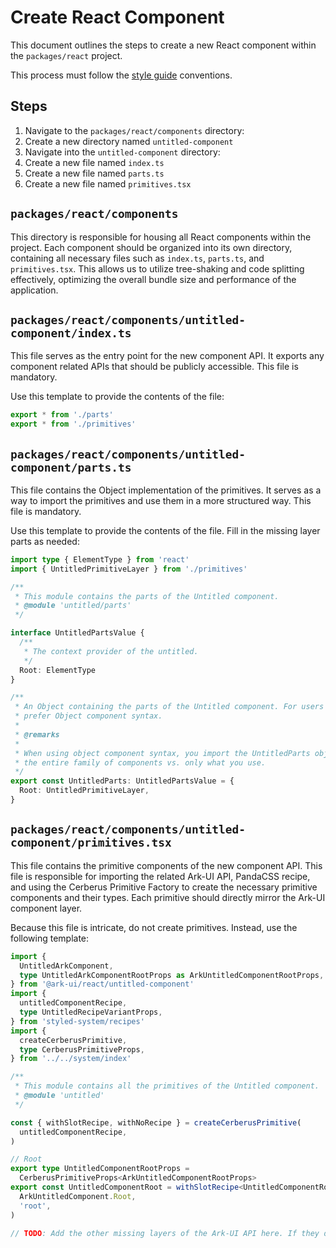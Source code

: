 # Create React Component

This document outlines the steps to create a new React component within the `packages/react` project.

This process must follow the [style guide](./style-guide.md) conventions.

## Steps

1. Navigate to the `packages/react/components` directory:
2. Create a new directory named `untitled-component`
3. Navigate into the `untitled-component` directory:
4. Create a new file named `index.ts`
5. Create a new file named `parts.ts`
6. Create a new file named `primitives.tsx`

## `packages/react/components`

This directory is responsible for housing all React components within the project. Each component should be organized into its own directory, containing all necessary files such as `index.ts`, `parts.ts`, and `primitives.tsx`. This allows us to utilize tree-shaking and code splitting effectively, optimizing the overall bundle size and performance of the application.

## `packages/react/components/untitled-component/index.ts`

This file serves as the entry point for the new component API. It exports any component related APIs that should be publicly accessible. This file is mandatory.

Use this template to provide the contents of the file:

```typescript
export * from './parts'
export * from './primitives'
```

## `packages/react/components/untitled-component/parts.ts`

This file contains the Object implementation of the primitives. It serves as a way to import the primitives and use them in a more structured way. This file is mandatory.

Use this template to provide the contents of the file. Fill in the missing layer parts as needed:

```typescript
import type { ElementType } from 'react'
import { UntitledPrimitiveLayer } from './primitives'

/**
 * This module contains the parts of the Untitled component.
 * @module 'untitled/parts'
 */

interface UntitledPartsValue {
  /**
   * The context provider of the untitled.
   */
  Root: ElementType
}

/**
 * An Object containing the parts of the Untitled component. For users that
 * prefer Object component syntax.
 *
 * @remarks
 *
 * When using object component syntax, you import the UntitledParts object and
 * the entire family of components vs. only what you use.
 */
export const UntitledParts: UntitledPartsValue = {
  Root: UntitledPrimitiveLayer,
}
```

## `packages/react/components/untitled-component/primitives.tsx`

This file contains the primitive components of the new component API. This file is responsible for importing the related Ark-UI API, PandaCSS recipe, and using the Cerberus Primitive Factory to create the necessary primitive components and their types. Each primitive should directly mirror the Ark-UI component layer.

Because this file is intricate, do not create primitives. Instead, use the following template:

```typescript
import {
  UntitledArkComponent,
  type UntitledArkComponentRootProps as ArkUntitledComponentRootProps,
} from '@ark-ui/react/untitled-component'
import {
  untitledComponentRecipe,
  type UntitledRecipeVariantProps,
} from 'styled-system/recipes'
import {
  createCerberusPrimitive,
  type CerberusPrimitiveProps,
} from '../../system/index'

/**
 * This module contains all the primitives of the Untitled component.
 * @module 'untitled'
 */

const { withSlotRecipe, withNoRecipe } = createCerberusPrimitive(
  untitledComponentRecipe,
)

// Root
export type UntitledComponentRootProps =
  CerberusPrimitiveProps<ArkUntitledComponentRootProps>
export const UntitledComponentRoot = withSlotRecipe<UntitledComponentRootProps>(
  ArkUntitledComponent.Root,
  'root',
)

// TODO: Add the other missing layers of the Ark-UI API here. If they do not have a recipe layer associated with them, use `withNoRecipe` instead of `withSlotRecipe`.
```
